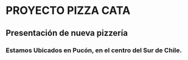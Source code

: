 # PROYECTO PIZZA CATA

## **Presentación de nueva pizzería**
### 
### Estamos Ubicados en Pucón, en el centro del Sur de Chile.

## 
